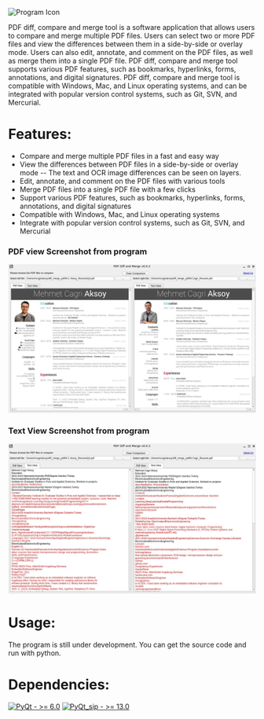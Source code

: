 ![Program Icon](img/icon.ico)

PDF diff, compare and merge tool is a software application that allows users to compare and merge multiple PDF files. Users can select two or more PDF files and view the differences between them in a side-by-side or overlay mode. Users can also edit, annotate, and comment on the PDF files, as well as merge them into a single PDF file. PDF diff, compare and merge tool supports various PDF features, such as bookmarks, hyperlinks, forms, annotations, and digital signatures. PDF diff, compare and merge tool is compatible with Windows, Mac, and Linux operating systems, and can be integrated with popular version control systems, such as Git, SVN, and Mercurial.

# Features:

- Compare and merge multiple PDF files in a fast and easy way
- View the differences between PDF files in a side-by-side or overlay mode
  -- The text and OCR image differences can be seen on layers.
- Edit, annotate, and comment on the PDF files with various tools
- Merge PDF files into a single PDF file with a few clicks
- Support various PDF features, such as bookmarks, hyperlinks, forms, annotations, and digital signatures
- Compatible with Windows, Mac, and Linux operating systems
- Integrate with popular version control systems, such as Git, SVN, and Mercurial

### PDF view Screenshot from program

![PDF view Screenshot from program](img/image.jpg)

### Text View Screenshot from program

![Text View Screenshot from program](img/image2.jpg)

# Usage:

The program is still under development.
You can get the source code and run with python.

# Dependencies:

[![PyQt - >= 6.0](https://img.shields.io/badge/PyQt->_6.0-2ea44f)](https://wiki.python.org/moin/PyQt)
[![PyQt_sip - >= 13.0](https://img.shields.io/badge/PyQt_sip->_13.0-2ea44f)](https://pypi.org/project/PyQt6-sip/)
